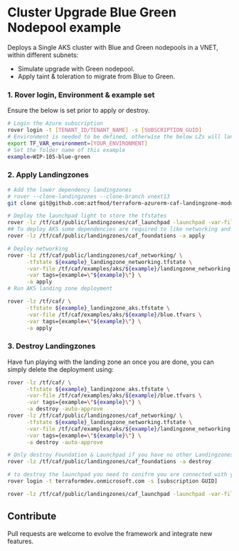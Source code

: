 # Cluster Upgrade Blue Green Nodepool example

Deploys a Single AKS cluster with Blue and Green nodepools in a VNET, within different subnets:
- Simulate upgrade with Green nodepool.
- Apply taint & toleration to migrate from Blue to Green.


### 1. Rover login, Environment & example set
Ensure the below is set prior to apply or destroy.
```bash
# Login the Azure subscription
rover login -t [TENANT_ID/TENANT_NAME] -s [SUBSCRIPTION_GUID]
# Environment is needed to be defined, otherwise the below LZs will land into sandpit which someone else is working on
export TF_VAR_environment=[YOUR_ENVIRONMENT]
# Set the folder name of this example
example=WIP-105-blue-green
```
### 2. Apply Landingzones
```bash
# Add the lower dependency landingzones
# rover --clone-landingzones --clone-branch vnext13
git clone git@github.com:aztfmod/terraform-azurerm-caf-landingzone-modules.git /tf/caf/public

# Deploy the launchpad light to store the tfstates
rover -lz /tf/caf/public/landingzones/caf_launchpad -launchpad -var-file /tf/caf/configuration/bicycle_launchpad_configuration.tfvars -a apply
## To deploy AKS some dependencies are required to like networking and some acounting, security and governance services are required.
rover -lz /tf/caf/public/landingzones/caf_foundations -a apply

# Deploy networking
rover -lz /tf/caf/public/landingzones/caf_networking/ \
      -tfstate ${example}_landingzone_networking.tfstate \
      -var-file /tf/caf/examples/aks/${example}/landingzone_networking.tfvars \
      -var tags={example=\"${example}\"} \
      -a apply
# Run AKS landing zone deployment

rover -lz /tf/caf/ \
      -tfstate ${example}_landingzone_aks.tfstate \
      -var-file /tf/caf/examples/aks/${example}/blue.tfvars \
      -var tags={example=\"${example}\"} \
      -a apply      
```
### 3. Destroy Landingzones
Have fun playing with the landing zone an once you are done, you can simply delete the deployment using:

```bash
rover -lz /tf/caf/ \
      -tfstate ${example}_landingzone_aks.tfstate \
      -var-file /tf/caf/examples/aks/${example}/blue.tfvars \
      -var tags={example=\"${example}\"} \
      -a destroy -auto-approve
rover -lz /tf/caf/public/landingzones/caf_networking/ \
      -tfstate ${example}_landingzone_networking.tfstate \
      -var-file /tf/caf/examples/aks/${example}/landingzone_networking.tfvars \
      -var tags={example=\"${example}\"} \
      -a destroy -auto-approve

# Only destroy Foundation & Launchpad if you have no other Landingzones dependent on them.
rover -lz /tf/caf/public/landingzones/caf_foundations -a destroy

# to destroy the launchpad you need to conifrm you are connected with your user. If not reconnect with
rover login -t terraformdev.onmicrosoft.com -s [subscription GUID]

rover -lz /tf/caf/public/landingzones/caf_launchpad -launchpad -var-file /tf/caf/configuration/bicycle_launchpad_configuration.tfvars -a destroy
```


## Contribute

Pull requests are welcome to evolve the framework and integrate new features.
